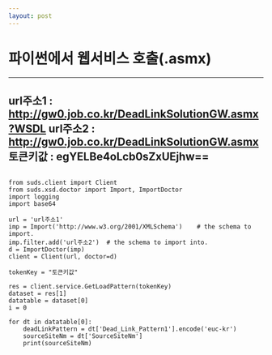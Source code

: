 ```yaml
---
layout: post
---
```

# 파이썬에서 웹서비스 호출(.asmx)


---
url주소1 : http://gw0.job.co.kr/DeadLinkSolutionGW.asmx?WSDL
url주소2 : http://gw0.job.co.kr/DeadLinkSolutionGW.asmx
토큰키값 : egYELBe4oLcb0sZxUEjhw==
---

```no-highlight

from suds.client import Client
from suds.xsd.doctor import Import, ImportDoctor
import logging
import base64

url = 'url주소1'
imp = Import('http://www.w3.org/2001/XMLSchema')    # the schema to import.
imp.filter.add('url주소2')  # the schema to import into.
d = ImportDoctor(imp)
client = Client(url, doctor=d)

tokenKey = "토큰키값"

res = client.service.GetLoadPattern(tokenKey)
dataset = res[1]
datatable = dataset[0]
i = 0

for dt in datatable[0]:
	deadLinkPattern = dt['Dead_Link_Pattern1'].encode('euc-kr')
	sourceSiteNm = dt['SourceSiteNm']
	print(sourceSiteNm)


```
